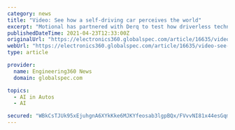 ```yaml
---
category: news
title: "Video: See how a self-driving car perceives the world"
excerpt: "Motional has partnered with Derq to test how driverless technology reacts to a broader view of the world from a bird’s eye view. Derq, an artificial intelligence and vehicle-to-everything (V2X) vendor,"
publishedDateTime: 2021-04-23T12:33:00Z
originalUrl: "https://electronics360.globalspec.com/article/16635/video-see-how-a-self-driving-car-perceives-the-world"
webUrl: "https://electronics360.globalspec.com/article/16635/video-see-how-a-self-driving-car-perceives-the-world"
type: article

provider:
  name: Engineering360 News
  domain: globalspec.com

topics:
  - AI in Autos
  - AI

secured: "WBkCsTJUk95xEjuhgnA6XYkKke6MJKYfeosab3lgpBQx/FVvvNI81x44esGqmoXKYKCRa3AHoj6afkfep6NfajkiZlNvhDRkdqK1CsH9J36DhVY07PSIZ6tMuICbJUeMUKEDDBRTuVYsv+nEwPviWSBBa7/9q20g3T5KCAfxsoIS61dR6qKEoJ/f3pnKZ2vnRVDzDc00Tj2NfiQ54upu2wqM6Jdi5EZh77+HbYQqXFgvFTyZ2MTX10AyXEJw/0rFXjWEQCIjLmm+xeShNJjEkn2fFHr55ZNXzP7+ZsHdJ+WAkwH38FlW4+U6dzS2q67oY5C2aBUXsg/3IBjb4iMqvl3kbeZt+Hl1QhKntI8gVIE=;riFvZJOVwRMs498M0OAY1w=="
---
```


